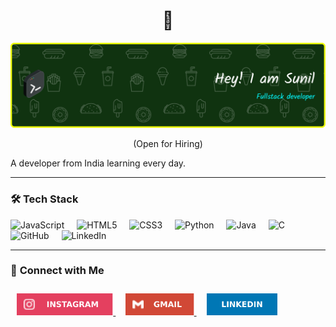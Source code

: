 <h1 align="center"> 👋 </h1>
<div align="center">
  <a href="https://sunilkumart2025.github.io/portfolio/"><img src="header-banner.png" alt="header"/><a/>
  
</div>
<p align="center"> (Open for Hiring)</p>

A developer from India learning every day.

---

### 🛠 **Tech Stack**
<div align="left">
  <img src="https://cdn.jsdelivr.net/gh/devicons/devicon/icons/javascript/javascript-original.svg" height="30" alt="JavaScript" />
  <img width="12"/>
  <img src="https://cdn.jsdelivr.net/gh/devicons/devicon/icons/html5/html5-original.svg" height="30" alt="HTML5" />
  <img width="12"/>
  <img src="https://cdn.jsdelivr.net/gh/devicons/devicon/icons/css3/css3-original.svg" height="30" alt="CSS3" />
  <img width="12"/>
  <img src="https://cdn.jsdelivr.net/gh/devicons/devicon/icons/python/python-original.svg" height="30" alt="Python" />
  <img width="12"/>
  <img src="https://cdn.jsdelivr.net/gh/devicons/devicon/icons/java/java-original.svg" height="30" alt="Java" />
  <img width="12"/>
  <img src="https://cdn.jsdelivr.net/gh/devicons/devicon/icons/c/c-original.svg" height="30" alt="C" />
  <img width="12"/>
  <img src="https://cdn.jsdelivr.net/gh/devicons/devicon/icons/github/github-original.svg" height="30" alt="GitHub" />
  <img width="12"/>
  <img src="https://cdn.jsdelivr.net/gh/devicons/devicon/icons/linkedin/linkedin-original.svg" height="30" alt="LinkedIn" />
  <img width="12"/>
</div>

---

### 🔗 **Connect with Me**
<div align="left" style="padding: 10px;">
  <a href="https://www.instagram.com/_.sunil._25?igsh=dTh5ZHJ0ZWRoMWN5" target="_blank">
    <img src="https://github.com/sunilkumart2025/sunilkumart2025/blob/main/src/icons/instagram.svg" height="35" alt="Instagram" />
  </a>
  <img width="12"/>
  <a href="mailto:skysunil2025.db@gmail.com">
    <img src="https://github.com/sunilkumart2025/sunilkumart2025/blob/main/src/icons/gmail.svg" height="35" alt="Gmail" />
  </a>
  <img width="12"/>
  <a href="https://www.linkedin.com/in/sunilkumar2025/" target="_blank">
    <img src="https://github.com/sunilkumart2025/sunilkumart2025/blob/main/src/icons/linkedin.svg" height="35" alt="LinkedIn" />
  </a>
</div>
